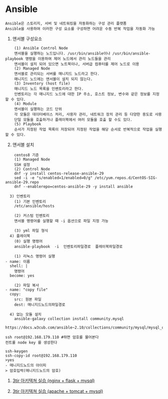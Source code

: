 # Ansible
	Ansible은 스토리지, 서버 및 네트워킹을 자동화하는 구성 관리 플랫폼
	Ansible을 사용하여 이러한 구성 요소를 구성하면 어려운 수동 반복 작업을 자동화 가능

 1. 앤서블 구성요소
```
    (1) Ansible Control Node
	앤서블을 실행하는 노드입니다. /usr/bin/ansible이나 /usr/bin/ansible-playbook 명령을 이용하여 제어 노드에서 관리 노드들을 관리
	앤서블이 설치 되어 있으면 노트북이나, 서버급 컴퓨터를 제어 노드로 이용
    (2) Managed Node
	앤서블로 관리되는 서버를 매니지드 노드라고 한다. 
	매니지드 노드에는 앤서블이 설치 되지 않는다.
    (3) Inventory (host file)
	매니지드 노드 목록을 인벤토리라고 한다. 
	인벤토리는 각 매니지드 노드에 대한 IP 주소, 호스트 정보, 변수와 같은 정보를 지정할 수 있다.
    (4) Module
	앤서블이 실행하는 코드 단위
	각 모듈은 데이터베이스 처리, 사용자 관리, 네트워크 장치 관리 등 다양한 용도로 사용
	단일 모듈을 호출하거나 플레이북에서 여러 모듈을 호출 할 수도 있다.
    (5) Playbook
	순서가 지정된 작업 목록이 저장되어 지정된 작업을 해당 순서로 반복적으로 작업을 실행할 수 있다. 
```

2. 앤서블 설치
```
    centos8 기준
    (1) Managed Node
	SSH 설정
    (2) Control Node
	dnf -y install centos-release-ansible-29
	sed -i -e "s/enabled=1/enabled=0/g" /etc/yum.repos.d/CentOS-SIG-ansible-29.repo
	dnf --enablerepo=centos-ansible-29 -y install ansible

  3) 인벤토리	
    (1) 기본 인벤토리
	/etc/ansible/hosts

    (2) 커스텀 인벤토리
	앤서블 명령어를 실행할 때 -i 옵션으로 파일 지정 가능

    (3) yml 파일 형식
  4) 플레이북
    (0) 실행 명령어
	ansible-playbook  -i  인벤토리파일경로  플레이북파일경로

    (1) 리눅스 명령어 실행
- name: 이름
  shell: |  
    명령어
  become: yes

    (2) 파일 복사
- name: "copy file"
  copy:
    src: 원본 파일
    dest: 매니지드노드의파일경로

  4) 없는 모듈 설치
	ansible-galaxy collection install community.mysql
	https://docs.w3cub.com/ansible~2.10/collections/community/mysql/mysql_query_module

```

```
ssh root@192.168.179.110 #하면 암호를 물어본다
컨트롤 node key 를 생성한다

ssh-keygen
ssh-copy-id root@192.168.179.110
>yes
- 매니지드노드의 아이피
> 암호입력(매니지드노드의 암호)
```

1. <a href="./ex01">3tir 아키텍쳐 실습 (nginx + flask + mysql)</a>
 
2. <a href="./ex00">3tir 아키텍쳐 실습 (apache + tomcat + mysql)</a>